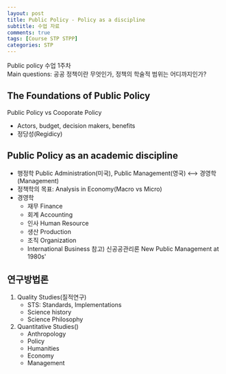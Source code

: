 ```yaml
---
layout: post
title: Public Policy - Policy as a discipline
subtitle: 수업 자료
comments: true
tags: [Course STP STPP]
categories: STP
--- 
```


Public policy 수업 1주차  
Main questions: 공공 정책이란 무엇인가, 정책의 학술적 범위는 어디까지인가?

## The Foundations of Public Policy
Public Policy vs Cooporate Policy
* Actors, budget, decision makers, benefits
* 정당성(Regidicy)

## Public Policy as an academic discipline
* 행정학 Public Administration(미국), Public Management(영국) <--> 경영학 (Management) 
* 정책학의 목표: Analysis in Economy(Macro vs Micro)
* 경영학 
	* 재무 Finance
	* 회계 Accounting
	* 인사 Human Resource
	* 생산 Production
	* 조직 Organization 
	* International Business 
참고) 신공공관리론 New Public Management at 1980s'

## 연구방법론 
1. Quality Studies(질적연구)
	* STS: Standards, Implementations
	* Science history
	* Science Philosophy
2. Quantitative Studies()
	* Anthropology
	* Policy
	* Humanities
	* Economy
	* Management